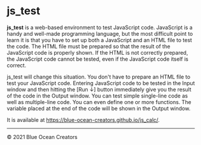# js_test

**js_test** is a web-based environment to test JavaScript code. JavaScript is a handy and well-made programming language, but the most difficult point to learn it is that you have to set up both a JavaScript and an HTML file to test the code. The HTML file must be prepared so that the result of the JavaScript code is properly shown. If the HTML is not correctly prepared, the JavaScript code cannot be tested, even if the JavaScript code itself is correct.

js_test will change this situation. You don't have to prepare an HTML file to test your JavaScript code. Entering JavaScript code to be tested in the Input window and then hitting the [Run ↓] button immediately give you the result of the code in the Output window. You can test simple single-line code as well as multiple-line code. You can even define one or more functions. The variable placed at the end of the code will be shown in the Output window.

It is available at https://blue-ocean-creators.github.io/js_calc/.

------

&copy; 2021 Blue Ocean Creators
